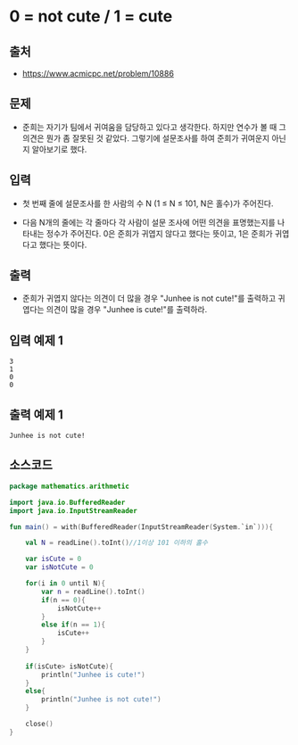 # 0 = not cute / 1 = cute 

## 출처

* https://www.acmicpc.net/problem/10886

## 문제

* 준희는 자기가 팀에서 귀여움을 담당하고 있다고 생각한다. 하지만 연수가 볼 때 그 의견은 뭔가 좀 잘못된 것 같았다. 그렇기에 설문조사를 하여 준희가 귀여운지 아닌지 알아보기로 했다.

## 입력

* 첫 번째 줄에 설문조사를 한 사람의 수 N (1 ≤ N ≤ 101, N은 홀수)가 주어진다.

* 다음 N개의 줄에는 각 줄마다 각 사람이 설문 조사에 어떤 의견을 표명했는지를 나타내는 정수가 주어진다. 0은 준희가 귀엽지 않다고 했다는 뜻이고, 1은 준희가 귀엽다고 했다는 뜻이다.

## 출력

* 준희가 귀엽지 않다는 의견이 더 많을 경우 "Junhee is not cute!"를 출력하고 귀엽다는 의견이 많을 경우 "Junhee is cute!"를 출력하라.

## 입력 예제 1

```
3
1
0
0
```

## 출력 예제 1

```
Junhee is not cute!
```

## 소스코드

```kotlin
package mathematics.arithmetic

import java.io.BufferedReader
import java.io.InputStreamReader

fun main() = with(BufferedReader(InputStreamReader(System.`in`))){

    val N = readLine().toInt()//1이상 101 이하의 홀수

    var isCute = 0
    var isNotCute = 0

    for(i in 0 until N){
        var n = readLine().toInt()
        if(n == 0){
            isNotCute++
        }
        else if(n == 1){
            isCute++
        }
    }
    
    if(isCute> isNotCute){
        println("Junhee is cute!")
    }
    else{
        println("Junhee is not cute!")
    }

    close()
}
```
